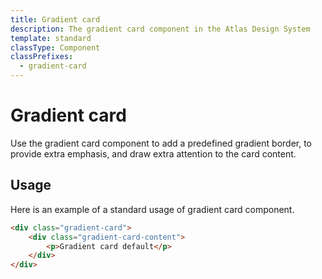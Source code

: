 ```yaml
---
title: Gradient card
description: The gradient card component in the Atlas Design System
template: standard
classType: Component
classPrefixes:
  - gradient-card
---
```


# Gradient card

Use the gradient card component to add a predefined gradient border, to provide extra emphasis, and draw extra attention to the card content.

## Usage

Here is an example of a standard usage of gradient card component.

```html
<div class="gradient-card">
	<div class="gradient-card-content">
		<p>Gradient card default</p>
	</div>
</div>
```
